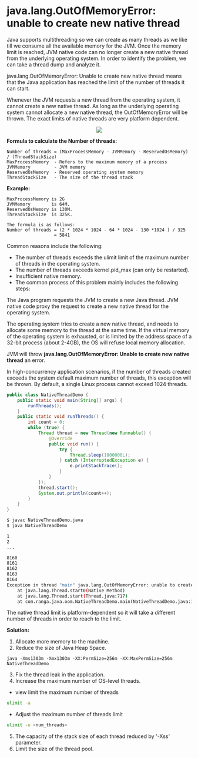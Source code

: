 # java.lang.OutOfMemoryError: unable to create new native thread

Java supports multithreading so we can create as many threads as we like till we consume all the available memory for the JVM. Once the memory limit is reached, JVM native code can no longer create a new native thread from the underlying operating system. In order to identify the problem, we can take a thread dump and analyze it.

java.lang.OutOfMemoryError: Unable to create new native thread means that the Java application has reached the limit of the number of threads it can start.

Whenever the JVM requests a new thread from the operating system, it cannot create a new native thread. As long as the underlying operating system cannot allocate a new native thread, the OutOfMemoryError will be thrown. The exact limits of native threads are very platform dependent.

<p align='center'>
  <img src='https://github.com/rangareddy/ranga-java-oom/blob/main/images/OOM_Native_Thread.png'>
</p>

**Formula to calculate the Number of threads:**
```
Number of threads = (MaxProcessMemory - JVMMemory - ReservedOsMemory) / (ThreadStackSize) 
MaxProcessMemory  - Refers to the maximum memory of a process
JVMMemory         - JVM memory
ReservedOsMemory  - Reserved operating system memory
ThreadStackSize   - The size of the thread stack
```
**Example:**
```
MaxProcessMemory is 2G
JVMMemory        is 64M.
ReservedOsMemory is 130M.
ThreadStackSize  is 325K. 

The formula is as follows:
Number of threads = (2 * 1024 * 1024 - 64 * 1024 - 130 *1024 ) / 325 
                  = 5841
```

Common reasons include the following:
* The number of threads exceeds the ulimit limit of the maximum number of threads in the operating system.
* The number of threads exceeds kernel.pid_max (can only be restarted).
* Insufficient native memory.
* The common process of this problem mainly includes the following steps:

The Java program requests the JVM to create a new Java thread. JVM native code proxy the request to create a new native thread for the operating system.

The operating system tries to create a new native thread, and needs to allocate some memory to the thread at the same time.
If the virtual memory of the operating system is exhausted, or is limited by the address space of a 32-bit process (about 2-4GB), the OS will refuse local memory allocation.

JVM will throw **java.lang.OutOfMemoryError: Unable to create new native thread** an error.

In high-concurrency application scenarios, if the number of threads created exceeds the system default maximum number of threads, this exception will be thrown. By default, a single Linux process cannot exceed 1024 threads.

```java
public class NativeThreadDemo {
    public static void main(String[] args) {
        runThreads();
    }
    public static void runThreads() {
        int count = 0;
        while (true) {
            Thread thread = new Thread(new Runnable() {
                @Override
                public void run() {
                    try {
                        Thread.sleep(1000000L);
                    } catch (InterruptedException e) {
                        e.printStackTrace();
                    }
                }
            });
            thread.start();
            System.out.println(count++);
        }
    }
}
```

```sh
$ javac NativeThreadDemo.java
$ java NativeThreadDemo

1
2
...

8160
8161
8162
8163
8164
Exception in thread "main" java.lang.OutOfMemoryError: unable to create new native thread
	at java.lang.Thread.start0(Native Method)
	at java.lang.Thread.start(Thread.java:717)
	at com.ranga.java.oom.NativeThreadDemo.main(NativeThreadDemo.java:16)
```
The native thread limit is platform-dependent so it will take a different number of threads in order to reach to the limit.

**Solution:**
1. Allocate more memory to the machine.
2. Reduce the size of Java Heap Space.
```
java -Xms1303m -Xmx1303m -XX:PermSize=256m -XX:MaxPermSize=256m NativeThreadDemo
```
3. Fix the thread leak in the application.
4. Increase the maximum number of OS-level threads.
* view limit the maximum number of threads
```sh
ulimit -a
```
* Adjust the maximum number of threads limit
```sh
ulimit -u <num_threads>
```
5. The capacity of the stack size of each thread reduced by '-Xss' parameter.
6. Limit the size of the thread pool.
